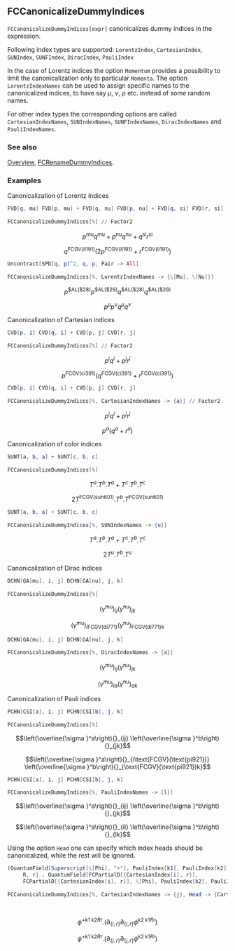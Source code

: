 ## FCCanonicalizeDummyIndices

`FCCanonicalizeDummyIndices[expr]` canonicalizes dummy indices in the expression.

Following index types are supported: `LorentzIndex`, `CartesianIndex`, `SUNIndex`, `SUNFIndex`, `DiracIndex`, `PauliIndex`

In the case of Lorentz indices the option `Momentum` provides a possibility to limit the canonicalization only to particular `Momenta`. The option `LorentzIndexNames` can be used to assign specific names to  the canonicalized indices, to have say $\mu$, $\nu$, $\rho$ etc. instead of some random names.

For other index types the corresponding options are called `CartesianIndexNames`, `SUNIndexNames`, `SUNFIndexNames`, `DiracIndexNames` and `PauliIndexNames`.

### See also

[Overview](Extra/FeynCalc.md), [FCRenameDummyIndices](FCRenameDummyIndices.md).

### Examples

Canonicalization of Lorentz indices

```mathematica
FVD[q, mu] FVD[p, mu] + FVD[q, nu] FVD[p, nu] + FVD[q, si] FVD[r, si] 
 
FCCanonicalizeDummyIndices[%] // Factor2
```

$$p^{\text{mu}} q^{\text{mu}}+p^{\text{nu}} q^{\text{nu}}+q^{\text{si}} r^{\text{si}}$$

$$q^{\text{FCGV}(\text{li191})} \left(2 p^{\text{FCGV}(\text{li191})}+r^{\text{FCGV}(\text{li191})}\right)$$

```mathematica
Uncontract[SPD[q, p]^2, q, p, Pair -> All] 
 
FCCanonicalizeDummyIndices[%, LorentzIndexNames -> {\[Mu], \[Nu]}]
```

$$p^{\text{\$AL}(\text{\$28})} p^{\text{\$AL}(\text{\$29})} q^{\text{\$AL}(\text{\$28})} q^{\text{\$AL}(\text{\$29})}$$

$$p^{\mu } p^{\nu } q^{\mu } q^{\nu }$$

Canonicalization of Cartesian indices

```mathematica
CVD[p, i] CVD[q, i] + CVD[p, j] CVD[r, j] 
 
FCCanonicalizeDummyIndices[%] // Factor2
```

$$p^i q^i+p^j r^j$$

$$p^{\text{FCGV}(\text{ci391})} \left(q^{\text{FCGV}(\text{ci391})}+r^{\text{FCGV}(\text{ci391})}\right)$$

```mathematica
CVD[p, i] CVD[q, i] + CVD[p, j] CVD[r, j] 
 
FCCanonicalizeDummyIndices[%, CartesianIndexNames -> {a}] // Factor2
```

$$p^i q^i+p^j r^j$$

$$p^a \left(q^a+r^a\right)$$

Canonicalization of color indices

```mathematica
SUNT[a, b, a] + SUNT[c, b, c] 
 
FCCanonicalizeDummyIndices[%]
```

$$T^a.T^b.T^a+T^c.T^b.T^c$$

$$2 T^{\text{FCGV}(\text{sun601})}.T^b.T^{\text{FCGV}(\text{sun601})}$$

```mathematica
SUNT[a, b, a] + SUNT[c, b, c] 
 
FCCanonicalizeDummyIndices[%, SUNIndexNames -> {u}]
```

$$T^a.T^b.T^a+T^c.T^b.T^c$$

$$2 T^u.T^b.T^u$$

Canonicalization of Dirac indices

```mathematica
DCHN[GA[mu], i, j] DCHN[GA[nu], j, k] 
 
FCCanonicalizeDummyIndices[%]
```

$$\left(\bar{\gamma }^{\text{mu}}\right){}_{ij} \left(\bar{\gamma }^{\text{nu}}\right){}_{jk}$$

$$\left(\bar{\gamma }^{\text{mu}}\right){}_{i\text{FCGV}(\text{di771})} \left(\bar{\gamma }^{\text{nu}}\right){}_{\text{FCGV}(\text{di771})k}$$

```mathematica
DCHN[GA[mu], i, j] DCHN[GA[nu], j, k] 
 
FCCanonicalizeDummyIndices[%, DiracIndexNames -> {a}]
```

$$\left(\bar{\gamma }^{\text{mu}}\right){}_{ij} \left(\bar{\gamma }^{\text{nu}}\right){}_{jk}$$

$$\left(\bar{\gamma }^{\text{mu}}\right){}_{ia} \left(\bar{\gamma }^{\text{nu}}\right){}_{ak}$$

Canonicalization of Pauli indices

```mathematica
PCHN[CSI[a], i, j] PCHN[CSI[b], j, k] 
 
FCCanonicalizeDummyIndices[%]
```

$$\left(\overline{\sigma }^a\right){}_{ij} \left(\overline{\sigma }^b\right){}_{jk}$$

$$\left(\overline{\sigma }^a\right){}_{i\text{FCGV}(\text{pi921})} \left(\overline{\sigma }^b\right){}_{\text{FCGV}(\text{pi921})k}$$

```mathematica
PCHN[CSI[a], i, j] PCHN[CSI[b], j, k] 
 
FCCanonicalizeDummyIndices[%, PauliIndexNames -> {l}]
```

$$\left(\overline{\sigma }^a\right){}_{ij} \left(\overline{\sigma }^b\right){}_{jk}$$

$$\left(\overline{\sigma }^a\right){}_{il} \left(\overline{\sigma }^b\right){}_{lk}$$

Using the option `Head` one can specify which index heads should be canonicalized,
while the rest will be ignored.

```mathematica
(QuantumField[Superscript[\[Phi], "+"], PauliIndex[k1], PauliIndex[k2], 
     R, r] . QuantumField[FCPartialD[{CartesianIndex[i], r}], 
     FCPartialD[{CartesianIndex[i], r}], \[Phi], PauliIndex[k2], PauliIndex[k1], R, r]) 
 
FCCanonicalizeDummyIndices[%, CartesianIndexNames -> {j}, Head -> {CartesianIndex}] 
  
 

```

$$\phi ^{+\text{k1}\;\text{k2}Rr}.\left(\partial _{\{i,r\}}\partial _{\{i,r\}}\phi ^{\text{k2}\;\text{k1}Rr}\right)$$

$$\phi ^{+\text{k1}\;\text{k2}Rr}.\left(\partial _{\{j,r\}}\partial _{\{j,r\}}\phi ^{\text{k2}\;\text{k1}Rr}\right)$$